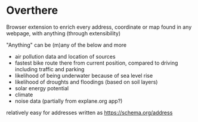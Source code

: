 # Overthere

Browser extension to enrich every address, coordinate or map found in any webpage, with anything (through extensibility)

"Anything" can be (m)any of the below and more
- air pollution data and location of sources
- fastest bike route there from current position, compared to driving including traffic and parking
- likelihood of being underwater because of sea level rise
- likelihood of droughts and floodings (based on soil layers)
- solar energy potential
- climate
- noise data (partially from explane.org app?)

relatively easy for addresses written as https://schema.org/address 
